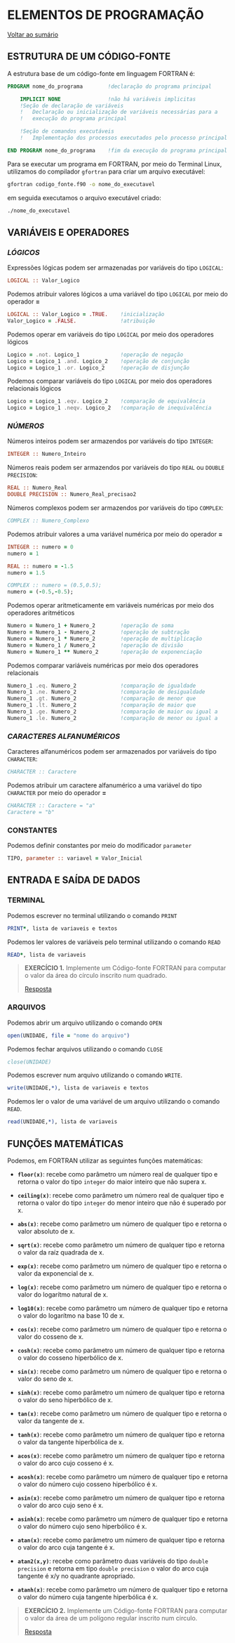 # **ELEMENTOS DE PROGRAMAÇÃO**

[Voltar ao sumário](../../README.md)

## **ESTRUTURA DE UM CÓDIGO-FONTE**

A estrutura base de um código-fonte em linguagem FORTRAN é:

```fortran
PROGRAM nome_do_programa        !declaração do programa principal

    IMPLICIT NONE               !não há variáveis implicitas
    !Seção de declaração de variáveis
    !   Declaração ou inicialização de variáveis necessárias para a
    !   execução do programa principal

    !Seção de comandos executáveis
    !   Implementação dos processos executados pelo processo principal

END PROGRAM nome_do_programa    !fim da execução do programa principal
```

Para se executar um programa em FORTRAN, por meio do Terminal Linux, utilizamos do compilador `gfortran` para criar um arquivo executável:

```bash
gfortran codigo_fonte.f90 -o nome_do_executavel
```

em seguida executamos o arquivo executável criado:

```bash
./nome_do_executavel
```

## **VARIÁVEIS E OPERADORES**

### ***LÓGICOS***

Expressões lógicas podem ser armazenadas por variáveis do tipo `LOGICAL`:

```fortran
LOGICAL :: Valor_Logico
```

Podemos atribuir valores lógicos a uma variável do tipo `LOGICAL` por meio do operador **=**

```fortran
LOGICAL :: Valor_Logico = .TRUE.    !inicialização
Valor_Logico = .FALSE.              !atribuição
```

Podemos operar em variáveis do tipo `LOGICAL` por meio dos operadores lógicos

```fortran
Logico = .not. Logico_1             !operação de negação
Logico = Logico_1 .and. Logico_2    !operação de conjunção
Logico = Logico_1 .or. Logico_2     !operação de disjunção
```

Podemos comparar variáveis do tipo `LOGICAL` por meio dos operadores relacionais lógicos

```fortran
Logico = Logico_1 .eqv. Logico_2    !comparação de equivalência
Logico = Logico_1 .neqv. Logico_2   !comparação de inequivalência
```

### ***NÚMEROS***

Números inteiros podem ser armazendos por variáveis do tipo `INTEGER`:

```fortran
INTEGER :: Numero_Inteiro
```

Números reais podem ser armazendos por variáveis do tipo `REAL` ou `DOUBLE PRECISION`:

```fortran
REAL :: Numero_Real
DOUBLE PRECISION :: Numero_Real_precisao2
```

Números complexos podem ser armazendos por variáveis do tipo `COMPLEX`:

```fortran
COMPLEX :: Numero_Complexo
```

Podemos atribuir valores a uma variável numérica por meio do operador **=**

```fortran
INTEGER :: numero = 0
numero = 1
```
```fortran
REAL :: numero = -1.5
numero = 1.5
```
```fortran
COMPLEX :: numero = (0.5,0.5);
numero = (-0.5,-0.5);
```

Podemos operar aritmeticamente em variáveis numéricas por meio dos operadores aritméticos

```fortran
Numero = Numero_1 + Numero_2        !operação de soma
Numero = Numero_1 - Numero_2        !operação de subtração
Numero = Numero_1 * Numero_2        !operação de multiplicação
Numero = Numero_1 / Numero_2        !operação de divisão
Numero = Numero_1 ** Numero_2       !operação de exponenciação
```

Podemos comparar variáveis numéricas por meio dos operadores relacionais

```fortran
Numero_1 .eq. Numero_2              !comparação de igualdade
Numero_1 .ne. Numero_2              !comparação de desigualdade
Numero_1 .gt. Numero_2              !comparação de menor que
Numero_1 .lt. Numero_2              !comparação de maior que
Numero_1 .ge. Numero_2              !comparação de maior ou igual a
Numero_1 .le. Numero_2              !comparação de menor ou igual a
```

### ***CARACTERES ALFANUMÉRICOS***

Caracteres alfanuméricos podem ser armazenados por variáveis do tipo `CHARACTER`:

```fortran
CHARACTER :: Caractere
```

Podemos atribuir um caractere alfanumérico a uma variável do tipo `CHARACTER` por meio do operador **=**

```fortran
CHARACTER :: Caractere = "a"
Caractere = "b"
```
### **CONSTANTES**

Podemos definir constantes por meio do modificador `parameter`

```fortran
TIPO, parameter :: variavel = Valor_Inicial
```

## **ENTRADA E SAÍDA DE DADOS**

### **TERMINAL**

Podemos escrever no terminal utilizando o comando `PRINT`

```fortran
PRINT*, lista de variaveis e textos
```

Podemos ler valores de variáveis pelo terminal utilizando o comando `READ`

```fortran
READ*, lista de variaveis
```

> **EXERCÍCIO 1.** Implemente um Código-fonte FORTRAN para computar o valor da área do círculo inscrito num quadrado.
>
>[Resposta](./programas/circulo.f90)

### **ARQUIVOS**

Podemos abrir um arquivo utilizando o comando `OPEN`

```fortran
open(UNIDADE, file = "nome do arquivo")
```

Podemos fechar arquivos utilizando o comando `CLOSE`

```fortran
close(UNIDADE)
```

Podemos escrever num arquivo utilizando o comando `WRITE`.

```fortran
write(UNIDADE,*), lista de variaveis e textos
```

Podemos ler o valor de uma variável de um arquivo utilizando o comando `READ`.

```fortran
read(UNIDADE,*), lista de variaveis
```

## **FUNÇÕES MATEMÁTICAS**


Podemos, em FORTRAN utilizar as seguintes funções matemáticas:

- **`floor(x)`**: recebe como parâmetro um número real de qualquer tipo e retorna  o valor do tipo `integer` do maior inteiro que não supera x.

- **`ceiling(x)`**: recebe como parâmetro um número real de qualquer tipo e retorna  o valor do tipo `integer` do menor inteiro que não é superado por x.

- **`abs(x)`**: recebe como parâmetro um número de qualquer tipo e retorna  o valor absoluto de x.

- **`sqrt(x)`**: recebe como parâmetro um número de qualquer tipo e retorna  o valor da raíz quadrada de x.

- **`exp(x)`**: recebe como parâmetro um número de qualquer tipo e retorna  o valor da exponencial de x.

- **`log(x)`**: recebe como parâmetro um número de qualquer tipo e retorna  o valor do logarítmo natural de x.

- **`log10(x)`**: recebe como parâmetro um número de qualquer tipo e retorna  o valor do logarítmo na base 10 de x.

- **`cos(x)`**: recebe como parâmetro um número de qualquer tipo e retorna  o valor do cosseno de x.

- **`cosh(x)`**: recebe como parâmetro um número de qualquer tipo e retorna  o valor do cosseno hiperbólico de x.

- **`sin(x)`**: recebe como parâmetro um número de qualquer tipo e retorna  o valor do seno de x.

- **`sinh(x)`**: recebe como parâmetro um número de qualquer tipo e retorna  o valor do seno hiperbólico de x.

- **`tan(x)`**: recebe como parâmetro um número de qualquer tipo e retorna  o valor da tangente de x.

- **`tanh(x)`**: recebe como parâmetro um número de qualquer tipo e retorna  o valor da tangente hiperbólica de x.

- **`acos(x)`**: recebe como parâmetro um número de qualquer tipo e retorna  o valor do arco cujo cosseno é x.

- **`acosh(x)`**: recebe como parâmetro um número de qualquer tipo e retorna  o valor do número cujo cosseno hiperbólico é x.

- **`asin(x)`**: recebe como parâmetro um número de qualquer tipo e retorna  o valor do arco cujo seno é x.

- **`asinh(x)`**: recebe como parâmetro um número de qualquer tipo e retorna  o valor do número cujo seno hiperbólico é x.

- **`atan(x)`**: recebe como parâmetro um número de qualquer tipo e retorna  o valor do arco cuja tangente é x.

- **`atan2(x,y)`**: recebe como parâmetro duas variáveis do tipo `double precision` e retorna em tipo `double precision` o valor do arco cuja tangente é x/y no quadrante apropriado.

- **`atanh(x)`**: recebe como parâmetro um número de qualquer tipo e retorna  o valor do número cuja tangente hiperbólica é x.


> **EXERCÍCIO 2.** Implemente um Código-fonte FORTRAN para computar o valor da área de um polígono regular inscrito num circulo.
>
>[Resposta](./programas/poligono.f90)
